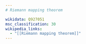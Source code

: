 ```yaml
---
# Riemann mapping theorem

wikidata: Q927051
msc_classification: 30
wikipedia_links:
  - "[[Riemann mapping theorem]]"
---
```


